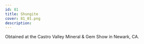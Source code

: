 ```yaml
---
id: 81
title: Shungite
cover: 81_01.png
description: 
---
```


Obtained at the Castro Valley Mineral & Gem Show in Newark, CA.
